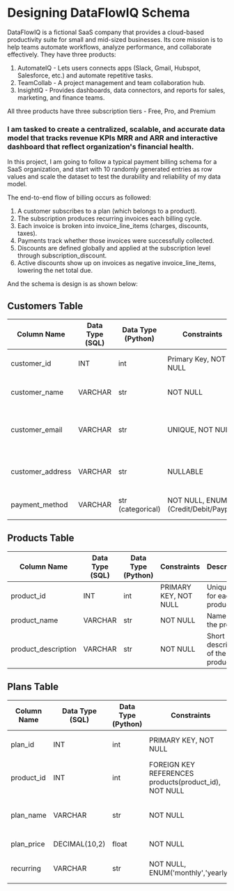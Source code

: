 # Designing DataFlowIQ Schema  

DataFlowIQ is a fictional SaaS company that provides a cloud-based productivity suite for small and mid-sized businesses. Its core mission is to help teams automate workflows, analyze performance, and collaborate effectively. They have three products:  

1. AutomateIQ - Lets users connects apps (Slack, Gmail, Hubspot, Salesforce, etc.) and automate repetitive tasks.
2. TeamCollab - A project management and team collaboration hub.
3. InsightIQ - Provides dashboards, data connectors, and reports for sales, marketing, and finance teams.  

All three products have three subscription tiers - Free, Pro, and Premium

### I am tasked to create a centralized, scalable, and accurate data model that tracks revenue KPIs MRR and ARR and interactive dashboard that reflect organization's financial health.

In this project, I am going to follow a typical payment billing schema for a SaaS organization, and start with 10 randomly generated entries as row values and scale the dataset to test the durability and reliability of my data model.  

The end-to-end flow of billing occurs as followed:  

1. A customer subscribes to a plan (which belongs to a product).
2. The subscription produces recurring invoices each billing cycle.
3. Each invoice is broken into invoice_line_items (charges, discounts, taxes).
4. Payments track whether those invoices were successfully collected.
5. Discounts are defined globally and applied at the subscription level through subscription_discount.
6. Active discounts show up on invoices as negative invoice_line_items, lowering the net total due.  

And the schema is design is as shown below:  

## Customers Table

| Column Name      | Data Type (SQL) | Data Type (Python) | Constraints                  | Description                              |
|------------------|-----------------|--------------------|------------------------------|------------------------------------------|
| customer_id      | INT             | int                | Primary Key, NOT NULL        | Unique ID for each customer              |
| customer_name    | VARCHAR         | str                | NOT NULL                     | Full name of the customer                |
| customer_email   | VARCHAR         | str                | UNIQUE, NOT NULL             | Unique email address for each customer   |
| customer_address | VARCHAR         | str                | NULLABLE                     | Mailing address (synthetic from Faker)   |
| payment_method   | VARCHAR         | str (categorical)  | NOT NULL, ENUM (Credit/Debit/Paypal) | Preferred payment method                 |

## Products Table

| Column Name        | Data Type (SQL) | Data Type (Python) | Constraints           | Description                        |
|--------------------|-----------------|--------------------|-----------------------|------------------------------------|
| product_id         | INT             | int                | PRIMARY KEY, NOT NULL | Unique ID for each product         |
| product_name       | VARCHAR         | str                | NOT NULL              | Name of the product                |
| product_description| VARCHAR         | str                | NOT NULL              | Short description of the product   |

## Plans Table

| Column Name | Data Type (SQL) | Data Type (Python) | Constraints                                           | Description                               |
|-------------|-----------------|--------------------|-------------------------------------------------------|-------------------------------------------|
| plan_id     | INT             | int                | PRIMARY KEY, NOT NULL                                 | Unique ID for each plan                   |
| product_id  | INT             | int                | FOREIGN KEY REFERENCES products(product_id), NOT NULL | ID of the product this plan belongs to    |
| plan_name   | VARCHAR         | str                | NOT NULL                                              | Name of the plan (Free, Pro, Premium)     |
| plan_price  | DECIMAL(10,2)   | float              | NOT NULL                                              | Price of the plan                         |
| recurring   | VARCHAR         | str                | NOT NULL, ENUM('monthly','yearly')                    | Billing frequency of the plan             |

